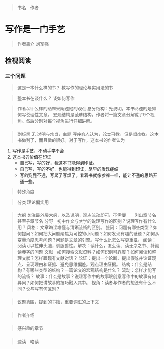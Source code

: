 > 书名，作者
# 写作是一门手艺
> 作者简介
> 刘军强

## 检视阅读

### 三个问题
> 这是一本什么样的书？
教写作的理论与实用法的书

> 整本书在谈什么？
谈如何写作

> 作者以什么样的结构来阐述他的观点
总分结构：先说明，本书论述的是如何写说理性文章。
宏观结构是范畴结构，作者将一篇文章分解成了9个视角。然后分别对每个视角进行仔细讲解。

### 
> 副标题
无
> 说明与宗旨，主题
写序的人认为，论文可教，但是很难教。这本书做到了，而且做的很好。对于写作，这本书的作者认为
1. 写作是手艺，不动手学不会
2. 这本书的价值在印证
    * 自己写，写的好，看这本书能得到印证。
    * 自己写，写的不好，也能得到印证，尽早的发现症结
    * 写的狗屁不通，写累了写烦了。看着书就像参禅一样，能让不通的思路开通一些。

> 特殊角度

> 分类
理论偏实用

### 
> 大纲
> 关注最外层大纲，以及说明，观点流动即可，不需要一一列出章节名甚至子章节名
分野：初中作文与大学的说理写作的区别？说理写作有什么用？
风格：文章晦涩难懂与清晰流畅的区别。
提问：问题有哪些类型？如何提问？如何把大问题聚焦为可控的小问题？如何发现有趣的谜题？如何从变量角度思考问题？问题是文章的引擎。写什么比怎么写更重要。
阅读：阅读可以拉伸头脑，驯服兽性。解决：读什么，怎么读、读无字之书、补阅读赤字的问题
文献：如何搜索文献资料？如何识别可靠度？如何阅读和整理文献？怎样跟现有文献对话？
论证：提出一个论断、提出假说并论证观点、呈现理由和证据、避免思维偏差。观点理由证据。
结构：什么是结构？有哪些类型的结构？一篇论文的宏观结构是什么？
流动：怎样才能写的流畅？
故事：什么是故事？说理写作中的故事跟创意写作中的故事有何异同？如何把讲故事的技巧融入其中。
视角：读者与作者的想法有什么不同？说与写有何区别？

### 
> 议题范围，提到的书籍，重要词汇的上下文


### 
> 作者介绍

###
> 感兴趣的章节



### 
> 速读，略读

